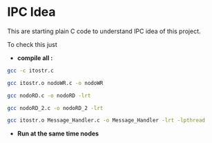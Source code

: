 # IPC Idea
This are starting plain C code to understand IPC idea of this project.  

To check this just
- __compile all :__  
```bash
gcc -c itostr.c
```  
```bash
gcc itostr.o nodoWR.c -o nodoWR
```
```bash
gcc nodoRD.c -o nodoRD -lrt
```
```bash
gcc nodoRD_2.c -o nodoRD_2 -lrt
```
```bash
gcc itostr.o Message_Handler.c -o Message_Handler -lrt -lpthread
```

- __Run at the same time nodes__
